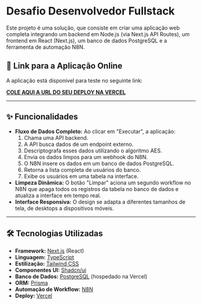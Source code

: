 # Desafio Desenvolvedor Fullstack

Este projeto é uma solução, que consiste em criar uma aplicação web completa integrando um backend em Node.js (via Next.js API Routes), um frontend em React (Next.js), um banco de dados PostgreSQL e a ferramenta de automação N8N.

## 🚀 Link para a Aplicação Online

A aplicação está disponível para teste no seguinte link:

[**COLE AQUI A URL DO SEU DEPLOY NA VERCEL**](https://COLE_AQUI_A_URL_DO_SEU_DEPLOY_NA_VERCEL)

---

## ✨ Funcionalidades

* **Fluxo de Dados Completo:** Ao clicar em "Executar", a aplicação:
    1.  Chama uma API backend.
    2.  A API busca dados de um endpoint externo.
    3.  Descriptografa esses dados utilizando o algoritmo AES.
    4.  Envia os dados limpos para um webhook do N8N.
    5.  O N8N insere os dados em um banco de dados PostgreSQL.
    6.  Retorna a lista completa de usuários do banco.
    7.  Exibe os usuários em uma tabela na interface.
* **Limpeza Dinâmica:** O botão "Limpar" aciona um segundo workflow no N8N que apaga todos os registros da tabela no banco de dados e atualiza a interface em tempo real.
* **Interface Responsiva:** O design se adapta a diferentes tamanhos de tela, de desktops a dispositivos móveis.

---

## 🛠️ Tecnologias Utilizadas

* **Framework:** [Next.js](https://nextjs.org/) (React)
* **Linguagem:** [TypeScript](https://www.typescriptlang.org/)
* **Estilização:** [Tailwind CSS](https://tailwindcss.com/)
* **Componentes UI:** [Shadcn/ui](https://ui.shadcn.com/)
* **Banco de Dados:** [PostgreSQL](https://www.postgresql.org/) (hospedado na Vercel)
* **ORM:** [Prisma](https://www.prisma.io/)
* **Automação de Workflow:** [N8N](https://n8n.io/)
* **Deploy:** [Vercel](https://vercel.com/)